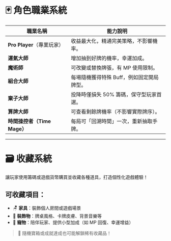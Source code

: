 # 🃏 角色職業系統

| 職業名稱 | 能力說明 |
|----------|----------|
| **Pro Player**（專業玩家） | 收益最大化，精通完美策略，不影響機率。 |
| **運氣大師** | 增加抽到好牌的機率，幸運加成。 |
| **魔術師** | 可改變或替換牌張，有 MP 使用限制。 |
| **組合大師** | 每場隨機獲得特殊 Buff，例如固定開局牌型。 |
| **棄子大師** | 投降時僅損失 50% 籌碼，保守型玩家首選。 |
| **算牌大師** | 可查看剩餘牌機率（不影響實際牌序）。 |
| **時間操控者（Time Mage）** | 每局可「回溯時間」一次，重新抽取手牌。 |

---

# 🗃️ 收藏系統

讓玩家使用籌碼或遊戲貨幣購買並收藏各種道具，打造個性化遊戲體驗！

## 可收藏項目：

- 🪑 **家具**：裝飾個人房間或遊戲場景  
- 🎨 **裝飾物**：牌桌風格、卡牌皮膚、背景音樂等  
- 🐾 **寵物**：陪伴玩家、提供小型加成（如 MP 回復、幸運增益）  

> 🎁 隨機寶箱或成就達成也可能解鎖稀有收藏品！
